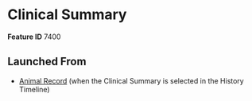 # Clinical Summary

**Feature ID** 7400

## Launched From

- [Animal Record](Animal%20Record.md) (when the Clinical Summary is selected in the History Timeline)











































































